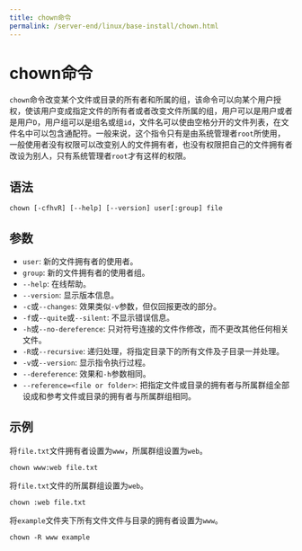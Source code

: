 ```yaml
---
title: chown命令
permalink: /server-end/linux/base-install/chown.html
---
```

  

# chown命令

`chown`命令改变某个文件或目录的所有者和所属的组，该命令可以向某个用户授权，使该用户变成指定文件的所有者或者改变文件所属的组，用户可以是用户或者是用户`D`，用户组可以是组名或组`id`，文件名可以使由空格分开的文件列表，在文件名中可以包含通配符。一般来说，这个指令只有是由系统管理者`root`所使用，一般使用者没有权限可以改变别人的文件拥有者，也没有权限把自己的文件拥有者改设为别人，只有系统管理者`root`才有这样的权限。

## 语法

```shell
chown [-cfhvR] [--help] [--version] user[:group] file
```

## 参数

- `user`: 新的文件拥有者的使用者。
- `group`: 新的文件拥有者的使用者组。
- `--help`: 在线帮助。
- `--version`: 显示版本信息。
- `-c`或`--changes`: 效果类似`-v`参数，但仅回报更改的部分。
- `-f`或`--quite`或`--silent`: 不显示错误信息。
- `-h`或`--no-dereference`: 只对符号连接的文件作修改，而不更改其他任何相关文件。
- `-R`或`--recursive`: 递归处理，将指定目录下的所有文件及子目录一并处理。
- `-v`或`--version`: 显示指令执行过程。
- `--dereference`: 效果和`-h`参数相同。
- `--reference=<file or folder>`: 把指定文件或目录的拥有者与所属群组全部设成和参考文件或目录的拥有者与所属群组相同。

## 示例

将`file.txt`文件拥有者设置为`www`，所属群组设置为`web`。

```shell
chown www:web file.txt
```

将`file.txt`文件的所属群组设置为`web`。

```shell
chown :web file.txt
```

将`example`文件夹下所有文件文件与目录的拥有者设置为`www`。

```shell
chown -R www example
```
